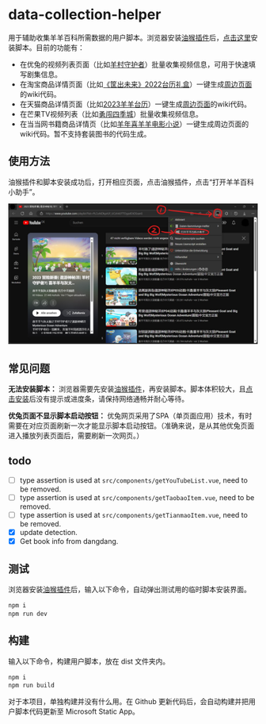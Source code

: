 # data-collection-helper

用于辅助收集羊羊百科所需数据的用户脚本。浏览器安装[油猴插件](https://www.tampermonkey.net)后，[点击这里](https://happy-moss-088a8c603.4.azurestaticapps.net/index.user.js)安装脚本。目前的功能有：

- 在优兔的视频列表页面（比如[羊村守护者](https://www.youtube.com/playlist?list=PLCxAtDkpA3f-pJSUtq-gb27ndgVvrav2Z)）批量收集视频信息，可用于快速填写剧集信息。
- 在淘宝商品详情页面（比如[《筐出未来》2022台历礼盒](https://item.taobao.com/item.htm?id=666003448564)）一键生成[周边页面](https://xyy.huijiwiki.com/wiki/《筐出未来》2022台历礼盒)的wiki代码。
- 在天猫商品详情页面（比如[2023羊羊台历](https://detail.tmall.com/item.htm?id=695522923134)）一键生成[周边页面](https://xyy.huijiwiki.com/wiki/2023%E7%BE%8A%E7%BE%8A%E5%8F%B0%E5%8E%86)的wiki代码。
- 在芒果TV视频列表（比如[勇闯四季城](https://www.mgtv.com/h/508234.html)）批量收集视频信息。
- 在当当网书籍商品详情页（比如[羊年喜羊羊电影小说](http://product.dangdang.com/23636327.html)）一键生成周边页面的wiki代码。暂不支持套装图书的代码生成。

## 使用方法

油猴插件和脚本安装成功后，打开相应页面，点击油猴插件，点击“打开羊羊百科小助手”。

![guidance](guidance.jpg)

## 常见问题

**无法安装脚本：**
浏览器需要先安装[油猴插件](https://www.tampermonkey.net)，再安装脚本。脚本体积较大，且[点击安装](https://happy-moss-088a8c603.4.azurestaticapps.net/index.user.js)后没有提示或进度条，请保持网络通畅并耐心等待。

**优兔页面不显示脚本启动按钮：**
优兔网页采用了SPA（单页面应用）技术，有时需要在对应页面刷新一次才能显示脚本启动按钮。（准确来说，是从其他优兔页面进入播放列表页面后，需要刷新一次网页。）

## todo

- [ ] type assertion is used at `src/components/getYouTubeList.vue`, need to be removed.
- [ ] type assertion is used at `src/components/getTaobaoItem.vue`, need to be removed.
- [ ] type assertion is used at `src/components/getTianmaoItem.vue`, need to be removed.
- [x] update detection.
- [x] Get book info from dangdang.

## 测试

浏览器安装[油猴插件](https://www.tampermonkey.net)后，输入以下命令，自动弹出测试用的临时脚本安装界面。

```cmd
npm i
npm run dev
```

## 构建

输入以下命令，构建用户脚本，放在 dist 文件夹内。

```cmd
npm i
npm run build
```

对于本项目，单独构建并没有什么用。在 Github 更新代码后，会自动构建并把用户脚本代码更新至 Microsoft Static App。
